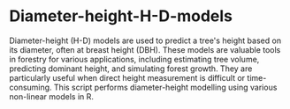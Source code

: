 # Diameter-height-H-D-models
Diameter-height (H-D) models are used to predict a tree's height based on its diameter, often at breast height (DBH). These models are valuable tools in forestry for various applications, including estimating tree volume, predicting dominant height, and simulating forest growth. They are particularly useful when direct height measurement is difficult or time-consuming. 
This script performs diameter-height modelling using various non-linear models in R.
